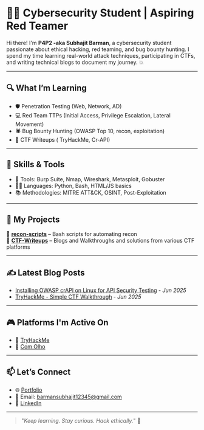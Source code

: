 # 🧑‍💻 Cybersecurity Student | Aspiring Red Teamer

Hi there! I'm **P4P2 -aka Subhajit Barman**, a cybersecurity student passionate about ethical hacking, red teaming, and bug bounty hunting. I spend my time learning real-world attack techniques, participating in CTFs, and writing technical blogs to document my journey. 💥

---

## 🔍 What I’m Learning

- 🛡️ Penetration Testing (Web, Network, AD)
- 💻 Red Team TTPs (Initial Access, Privilege Escalation, Lateral Movement)
- 🕷️ Bug Bounty Hunting (OWASP Top 10, recon, exploitation)
- 🎯 CTF Writeups ( TryHackMe, Cr-API)

---

## 🧰 Skills & Tools

- 🔧 Tools: Burp Suite, Nmap, Wireshark, Metasploit, Gobuster
- 👨‍💻 Languages: Python, Bash, HTML/JS basics
- 📚 Methodologies: MITRE ATT&CK, OSINT, Post-Exploitation

---

## 🧪 My Projects

📌 **[recon-scripts]([https://github.com/P4P2/](https://github.com/p4p2/EyeSeeYou))** – Bash scripts for automating recon  
📌 **[CTF-Writeups](https://github.com/p4p2/p4p2.github.io)** – Blogs and Walkthroughs and solutions from various CTF platforms  
 

---

## ✍️ Latest Blog Posts

- [Installing OWASP crAPI on Linux for API Security Testing](https://p4p2.github.io/posts/crapi-install/) - *Jun 2025*
- [TryHackMe - Simple CTF Walkthrough](https://p4p2.github.io/posts/tryhackme-simple-ctf/) - *Jun 2025*


---

## 🎮 Platforms I'm Active On

- 🧠 [TryHackMe](https://tryhackme.com/p/P4P2)
- 🔎 [Com Olho](https://cyber.comolho.com/researcher/profile/Subhajit09/)

---




## 📫 Let’s Connect

- 🌐 [Portfolio](https://p4p2.github.io/)
- 📧 Email: barmansubhajit12345@gmail.com
- 💼 [LinkedIn](https://www.linkedin.com/in/subhajit-barman-b9376620b/)

---

> "_Keep learning. Stay curious. Hack ethically._" 🔐
